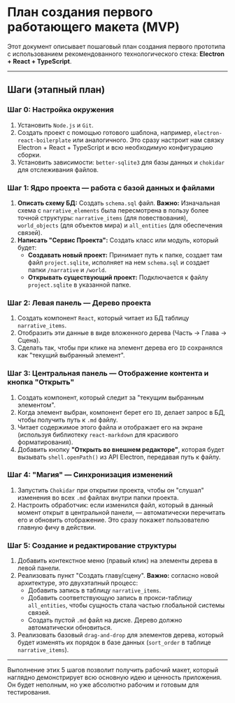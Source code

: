 # План создания первого работающего макета (MVP)

Этот документ описывает пошаговый план создания первого прототипа с использованием рекомендованного технологического стека: **Electron + React + TypeScript**.

---

## Шаги (этапный план)

### Шаг 0: Настройка окружения

1. Установить `Node.js` и `Git`.
2. Создать проект с помощью готового шаблона, например, `electron-react-boilerplate` или аналогичного. Это сразу настроит нам связку Electron + React + TypeScript и всю необходимую конфигурацию сборки.
3. Установить зависимости: `better-sqlite3` для базы данных и `chokidar` для отслеживания файлов.

### Шаг 1: Ядро проекта — работа с базой данных и файлами

1. **Описать схему БД:** Создать `schema.sql` файл. **Важно:** Изначальная схема с `narrative_elements` была пересмотрена в пользу более точной структуры: `narrative_items` (для повествования), `world_objects` (для объектов мира) и `all_entities` (для обеспечения связей).
2. **Написать "Сервис Проекта":** Создать класс или модуль, который будет:
    * **Создавать новый проект:** Принимает путь к папке, создает там файл `project.sqlite`, исполняет на нем `schema.sql` и создает папки `/narrative` и `/world`.
    * **Открывать существующий проект:** Подключается к файлу `project.sqlite` в указанной папке.

### Шаг 2: Левая панель — Дерево проекта

1. Создать компонент `React`, который читает из БД таблицу `narrative_items`.
2. Отобразить эти данные в виде вложенного дерева (Часть → Глава → Сцена).
3. Сделать так, чтобы при клике на элемент дерева его `ID` сохранялся как "текущий выбранный элемент".

### Шаг 3: Центральная панель — Отображение контента и кнопка "Открыть"

1. Создать компонент, который следит за "текущим выбранным элементом".
2. Когда элемент выбран, компонент берет его `ID`, делает запрос в БД, чтобы получить путь к `.md` файлу.
3. Читает содержимое этого файла и отображает его на экране (используя библиотеку `react-markdown` для красивого форматирования).
4. Добавить кнопку **"Открыть во внешнем редакторе"**, которая будет вызывать `shell.openPath()` из API Electron, передавая путь к файлу.

### Шаг 4: "Магия" — Синхронизация изменений

1. Запустить `Chokidar` при открытии проекта, чтобы он "слушал" изменения во всех `.md` файлах внутри папки проекта.
2. Настроить обработчик: если изменился файл, который в данный момент открыт в центральной панели, — автоматически перечитать его и обновить отображение. Это сразу покажет пользователю главную фичу в действии.

### Шаг 5: Создание и редактирование структуры

1. Добавить контекстное меню (правый клик) на элементы дерева в левой панели.
2. Реализовать пункт "Создать главу/сцену". **Важно:** согласно новой архитектуре, это двухэтапный процесс:
    *   Добавить запись в таблицу `narrative_items`.
    *   Добавить соответствующую запись в прокси-таблицу `all_entities`, чтобы сущность стала частью глобальной системы связей.
    *   Создать пустой `.md` файл на диске. Дерево должно автоматически обновиться.
3. Реализовать базовый `drag-and-drop` для элементов дерева, который будет изменять их порядок в базе данных (`sort_order` в таблице `narrative_items`).

---

Выполнение этих 5 шагов позволит получить рабочий макет, который наглядно демонстрирует всю основную идею и ценность приложения. Он будет неполным, но уже абсолютно рабочим и готовым для тестирования.